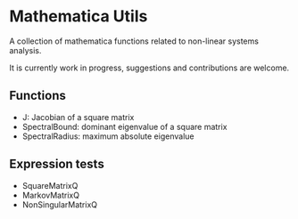 Mathematica Utils
=================

A collection of mathematica functions related to non-linear systems analysis.

It is currently work in progress, suggestions and contributions are welcome.

Functions
---------
 * J: Jacobian of a square matrix
 * SpectralBound: dominant eigenvalue of a square matrix
 * SpectralRadius: maximum absolute eigenvalue

Expression tests
----------------
 * SquareMatrixQ
 * MarkovMatrixQ
 * NonSingularMatrixQ

